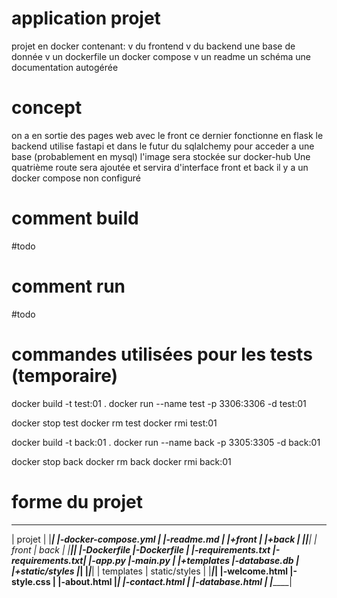 # application projet
projet en docker contenant:
v du frontend
v du backend
une base de donnée
v un dockerfile
un docker compose
v un readme
un schéma
une documentation autogérée
# concept
on a en sortie des pages web avec le front ce dernier fonctionne en flask
le backend utilise fastapi et dans le futur du sqlalchemy pour acceder a une base (probablement en mysql)
l'image sera stockée sur docker-hub
Une quatrième route sera ajoutée et servira d'interface front et back
il y a un docker compose non configuré

# comment build
#todo
# comment run
#todo

# commandes utilisées pour les tests (temporaire)
docker build -t test:01 .
docker run --name test -p 3306:3306 -d test:01

docker stop test
docker rm test
docker rmi test:01

docker build -t back:01 .
docker run --name back -p 3305:3305 -d back:01

docker stop back
docker rm back
docker rmi back:01

# forme du projet


  _____________________________________________________
  |                     projet                        |
  |___________________________________________________|
  |-docker-compose.yml                                |
  |-readme.md                                         |
  |+front                                             |
  |+back                                              |
  |_________________________________|_________________|
  |              front              |       back      |
  |_________________________________|_________________|
  |-Dockerfile                      |-Dockerfile      |
  |-requirements.txt                |-requirements.txt|
  |-app.py                          |-main.py         |
  |+templates                       |-database.db     |
  |+static/styles                   |_________________|
  |_________________|_______________|
  |    templates    | static/styles |
  |_________________|_______________|
  |-welcome.html    |-style.css     |
  |-about.html      |_______________|
  |-contact.html    |
  |-database.html   |
  |_________________|
